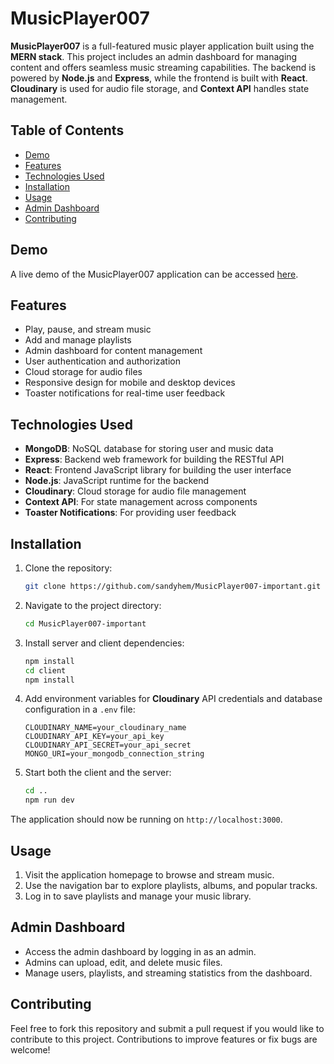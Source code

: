 # MusicPlayer007

**MusicPlayer007** is a full-featured music player application built using the **MERN stack**. This project includes an admin dashboard for managing content and offers seamless music streaming capabilities. The backend is powered by **Node.js** and **Express**, while the frontend is built with **React**. **Cloudinary** is used for audio file storage, and **Context API** handles state management.

## Table of Contents

- [Demo](#demo)
- [Features](#features)
- [Technologies Used](#technologies-used)
- [Installation](#installation)
- [Usage](#usage)
- [Admin Dashboard](#admin-dashboard)
- [Contributing](#contributing)


## Demo

A live demo of the MusicPlayer007 application can be accessed [here](https://github.com/sandyhem/MusicPlayer007-important).

## Features

- Play, pause, and stream music
- Add and manage playlists
- Admin dashboard for content management
- User authentication and authorization
- Cloud storage for audio files
- Responsive design for mobile and desktop devices
- Toaster notifications for real-time user feedback

## Technologies Used

- **MongoDB**: NoSQL database for storing user and music data
- **Express**: Backend web framework for building the RESTful API
- **React**: Frontend JavaScript library for building the user interface
- **Node.js**: JavaScript runtime for the backend
- **Cloudinary**: Cloud storage for audio file management
- **Context API**: For state management across components
- **Toaster Notifications**: For providing user feedback

## Installation

1. Clone the repository:

    ```bash
    git clone https://github.com/sandyhem/MusicPlayer007-important.git
    ```

2. Navigate to the project directory:

    ```bash
    cd MusicPlayer007-important
    ```

3. Install server and client dependencies:

    ```bash
    npm install
    cd client
    npm install
    ```

4. Add environment variables for **Cloudinary** API credentials and database configuration in a `.env` file:

    ```env
    CLOUDINARY_NAME=your_cloudinary_name
    CLOUDINARY_API_KEY=your_api_key
    CLOUDINARY_API_SECRET=your_api_secret
    MONGO_URI=your_mongodb_connection_string
    ```

5. Start both the client and the server:

    ```bash
    cd ..
    npm run dev
    ```

The application should now be running on `http://localhost:3000`.

## Usage

1. Visit the application homepage to browse and stream music.
2. Use the navigation bar to explore playlists, albums, and popular tracks.
3. Log in to save playlists and manage your music library.

## Admin Dashboard

- Access the admin dashboard by logging in as an admin.
- Admins can upload, edit, and delete music files.
- Manage users, playlists, and streaming statistics from the dashboard.

## Contributing

Feel free to fork this repository and submit a pull request if you would like to contribute to this project. Contributions to improve features or fix bugs are welcome!
